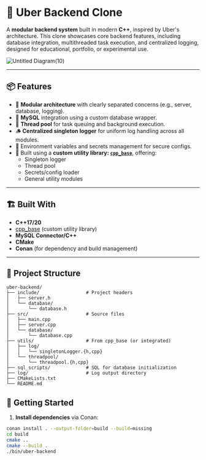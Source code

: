 # 🚗 Uber Backend Clone

A **modular backend system** built in modern **C++**, inspired by Uber's architecture. This clone showcases core backend features, including database integration, multithreaded task execution, and centralized logging, designed for educational, portfolio, or experimental use.

![Untitled Diagram(10)](https://github.com/user-attachments/assets/02bb3d93-590f-4973-9c9c-e2b3b13d0ac0)


---

## 📦 Features

- 🔧 **Modular architecture** with clearly separated concerns (e.g., server, database, logging).
- 💾 **MySQL** integration using a custom database wrapper.
- 🧵 **Thread pool** for task queuing and background execution.
- 🪵 **Centralized singleton logger** for uniform log handling across all modules.
- 📂 Environment variables and secrets management for secure configs.
- 🧱 Built using a **custom utility library: [`cpp_base`](https://github.com/prrathnayake/cpp-base)**, offering:
  - Singleton logger
  - Thread pool
  - Secrets/config loader
  - General utility modules

---

## 🏗️ Built With

- **C++17/20**
- [cpp_base](https://github.com/prrathnayake/cpp-base) (custom utility library)
- **MySQL Connector/C++**
- **CMake**
- **Conan** (for dependency and build management)

---

## 📁 Project Structure
```plaintext
uber-backend/
├── include/                 # Project headers
│   ├── server.h
│   └── database/
│       └── database.h
├── src/                     # Source files
│   ├── main.cpp
│   ├── server.cpp
│   └── database/
│       └── database.cpp
├── utils/                   # From cpp_base (or integrated)
│   ├── log/
│   │   └── singletonLogger.{h,cpp}
│   └── threadpool/
│       └── threadpool.{h,cpp}
├── sql_scripts/             # SQL for database initialization
├── log/                     # Log output directory
├── CMakeLists.txt
└── README.md
```

## 🚀 Getting Started

1. **Install dependencies** via Conan:

```bash
conan install . --output-folder=build --build=missing
cd build
cmake ..
cmake --build .
./bin/uber-backend
```


